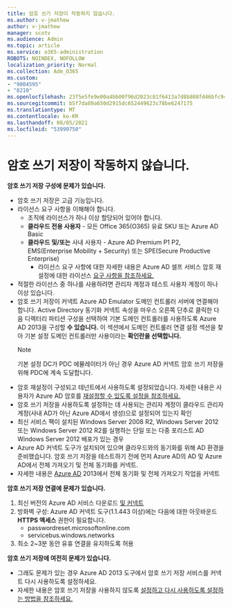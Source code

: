 ```yaml
---
title: 암호 쓰기 저장이 작동하지 않습니다.
ms.author: v-jmathew
author: v-jmathew
manager: scotv
ms.audience: Admin
ms.topic: article
ms.service: o365-administration
ROBOTS: NOINDEX, NOFOLLOW
localization_priority: Normal
ms.collection: Adm_O365
ms.custom:
- "9004595"
- "8210"
ms.openlocfilehash: 23f5e5fe9e00a4bb00f96d2023c81f6413a7d8b808fd46bfc94483944bb898dc
ms.sourcegitcommit: b5f7da89a650d2915dc652449623c78be6247175
ms.translationtype: MT
ms.contentlocale: ko-KR
ms.lasthandoff: 08/05/2021
ms.locfileid: "53999750"
---
```

# <a name="password-writeback-is-not-working"></a>암호 쓰기 저장이 작동하지 않습니다.

**암호 쓰기 저장 구성에 문제가 있습니다.**

- 암호 쓰기 저장은 고급 기능입니다.
- 라이선스 요구 사항을 이해해야 합니다.
  - 조직에 라이선스가 하나 이상 할당되어 있어야 합니다.
  - **클라우드 전용 사용자** - 모든 Office 365(O365) 유료 SKU 또는 Azure AD Basic
  - **클라우드 및/또는** 사내 사용자 - Azure AD Premium P1 P2, EMS(Enterprise Mobility + Security) 또는 SPE(Secure Productive Enterprise)
    - 라이선스 요구 사항에 대한 자세한 내용은 Azure AD 셀프 서비스 암호 재설정에 대한 라이선스 [요구 사항을 참조하세요.](https://docs.microsoft.com/azure/active-directory/active-directory-passwords-licensing)
- 적절한 라이선스 중 하나를 사용하려면 관리자 계정과 테스트 사용자 계정이 하나 이상 있습니다.
- 암호 쓰기 저장이 커넥트 Azure AD Emulator 도메인 컨트롤러 서버에 연결해야 합니다. Active Directory 동기화 커넥트 속성을 마우스 오른쪽 단추로 클릭한 다음  디렉터리 파티션 구성을 선택하여 기본 도메인 컨트롤러를 사용하도록 Azure AD 2013을 구성할 **수 있습니다.** 이 섹션에서 도메인  컨트롤러 연결 설정 섹션을 찾아 기본 설정 도메인 컨트롤러만 사용이라는 **확인란을 선택합니다.**
  > [!NOTE]
  > 기본 설정 DC가 PDC 에뮬레이터가 아닌 경우 Azure AD 커넥트 암호 쓰기 저장을 위해 PDC에 계속 도달합니다.
- 암호 재설정이 구성되고 테넌트에서 사용하도록 설정되었습니다. 자세한 내용은 사용자가 Azure AD 암호를 [재설정할 수 있도록 설정을 참조하세요.](https://docs.microsoft.com/azure/active-directory/active-directory-passwords-getting-started)
- 암호 쓰기 저장을 사용하도록 설정하는 데 사용되는 관리자 계정이 클라우드 관리자 계정(사내 AD가 아닌 Azure AD에서 생성)으로 설정되어 있는지 확인
- 최신 서비스 팩이 설치된 Windows Server 2008 R2, Windows Server 2012 또는 Windows Server 2012 R2를 실행하는 단일 또는 다중 포리스트 AD Windows Server 2012 배포가 있는 경우
- Azure AD 커넥트 도구가 설치되어 있으며 클라우드와의 동기화를 위해 AD 환경을 준비했습니다. 암호 쓰기 저장을 테스트하기 전에 먼저 Azure AD의 AD 및 Azure AD에서 전체 가져오기 및 전체 동기화를 커넥트.
- 자세한 내용은 [Azure AD](https://docs.microsoft.com/azure/active-directory/connect/active-directory-aadconnectsync-operations) 2013에서 전체 동기화 및 전체 가져오기 작업을 커넥트

**암호 쓰기 저장 연결에 문제가 있습니다.**

1. 최신 버전의 Azure AD 서비스 다운로드 [및 커넥트](https://www.microsoft.com/download/details.aspx?id=47594)
2. 방화벽 구성: Azure AD 커넥트 도구(1.1.443 이상)에는 다음에 대한 아웃바운드 **HTTPS 액세스** 권한이 필요합니다.
    - passwordreset.microsoftonline.com
    - servicebus.windows.networks
3. 최소 2~3분 동안 유휴 연결을 유지하도록 허용

**암호 쓰기 저장에 여전히 문제가 있습니다.**

- 그래도 문제가 있는 경우 Azure AD 2013 도구에서 암호 쓰기 저장 서비스를 커넥트 다시 사용하도록 설정하세요.
- 자세한 내용은 암호 쓰기 저장을 사용하지 않도록 [설정하고 다시 사용하도록 설정하는 방법을 참조하세요.](https://docs.microsoft.com/azure/active-directory/active-directory-passwords-troubleshoot)
